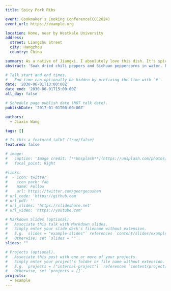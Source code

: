 ```yaml
---
title: Spicy Pork Ribs

event: Cookmaker's Cooking Conference(CCC2024)
event_url: https://example.org

location: Home, near by Westkale University
address:
  street: Liangzhu Street
  city: Hangzhou
  country: China

summary: As a native of Jiangxi, I absolutely love this dish. It's spicy and flavorful, with a crispy exterior and tender interior.
abstract: 'Soak dried chili peppers and Sichuan peppercorns in water. Pre-fry the potatoes. Marinate the pork ribs with salt and ground Sichuan peppercorn for 30 minutes. Stir-fry the ribs with ginger and garlic over medium heat until golden. Add the soaked chili and Sichuan peppercorns, then the fried potatoes. Season with light soy sauce, a generous amount of sugar and chicken bouillon powder. Stir-fry thoroughly, then add garlic sprouts just before serving. This dish offers a perfect balance of spicy and savory flavors, with tender ribs and crispy potatoes.'

# Talk start and end times.
#   End time can optionally be hidden by prefixing the line with `#`.
date: '2030-06-01T13:00:00Z'
date_end: '2030-06-01T15:00:00Z'
all_day: false

# Schedule page publish date (NOT talk date).
publishDate: '2017-01-01T00:00:00Z'

authors:
  - Jiaxin Wang

tags: []

# Is this a featured talk? (true/false)
featured: false

# image:
#   caption: 'Image credit: [**Unsplash**](https://unsplash.com/photos/bzdhc5b3Bxs)'
#   focal_point: Right

#links:
#  - icon: twitter
#    icon_pack: fab
#    name: Follow
#    url: https://twitter.com/georgecushen
# url_code: 'https://github.com'
# url_pdf: ''
# url_slides: 'https://slideshare.net'
# url_video: 'https://youtube.com'

# Markdown Slides (optional).
#   Associate this talk with Markdown slides.
#   Simply enter your slide deck's filename without extension.
#   E.g. `slides = "example-slides"` references `content/slides/example-slides.md`.
#   Otherwise, set `slides = ""`.
slides: ""

# Projects (optional).
#   Associate this post with one or more of your projects.
#   Simply enter your project's folder or file name without extension.
#   E.g. `projects = ["internal-project"]` references `content/project/deep-learning/index.md`.
#   Otherwise, set `projects = []`.
projects:
  - example
---
```

<!-- 
{{% callout note %}}
Click on the **Slides** button above to view the built-in slides feature.
{{% /callout %}}

Slides can be added in a few ways:

- **Create** slides using Hugo Blox Builder's [_Slides_](https://docs.hugoblox.com/reference/content-types/) feature and link using `slides` parameter in the front matter of the talk file
- **Upload** an existing slide deck to `static/` and link using `url_slides` parameter in the front matter of the talk file
- **Embed** your slides (e.g. Google Slides) or presentation video on this page using [shortcodes](https://docs.hugoblox.com/reference/markdown/).

Further event details, including [page elements](https://docs.hugoblox.com/reference/markdown/) such as image galleries, can be added to the body of this page. -->
